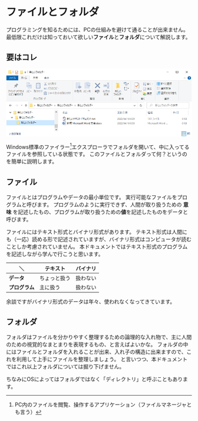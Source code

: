 ファイルとフォルダ
=

プログラミングを知るためには、PCの仕組みを避けて通ることが出来ません。
最低限これだけは知っておいて欲しい**ファイル**と**フォルダ**について解説します。


要はコレ
-

![エクスプローラ](./explorer.png)

Windows標準のファイラー[^ファイラー]エクスプローラでフォルダを開いて、中に入ってるファイルを参照している状態です。
このファイルとフォルダって何？というのを簡単に説明します。


ファイル
-

ファイルとはプログラムやデータの最小単位です。
実行可能なファイルをプログラムと呼びます。
プログラムのように実行できず、人間が取り扱うための **意味** を記述したもの、プログラムが取り扱うための**値**を記述したものをデータと呼びます。

ファイルにはテキスト形式とバイナリ形式があります。
テキスト形式は人間にも（一応）読める形で記述されていますが、バイナリ形式はコンピュータが読むことしか考慮されていません。
本ドキュメントではテキスト形式のプログラムを記述しながら学んで行こうと思います。

|      ＼      |テキスト    |バイナリ|
|--------------|------------|--------|
|**データ**    |ちょっと扱う|扱わない|
|**プログラム**|主に扱う    |扱わない|

余談ですがバイナリ形式のデータは年々、使われなくなってきています。


フォルダ
-

フォルダはファイルを分かりやすく整理するための論理的な入れ物で、主に人間のための視覚的なまとまりを表現するもの、と言えばよいかな。
フォルダの中にはファイルとフォルダを入れることが出来、入れ子の構造に出来ますので、これを利用して上手にファイルを整理しましょう。
と言いつつ、本ドキュメントではこれ以上フォルダについては掘り下げません。

ちなみにOSによってはフォルダではなく「ディレクトリ」と呼ぶこともあります。

[^ファイラー]:PC内のファイルを閲覧、操作するアプリケーション（ファイルマネージャとも言う）